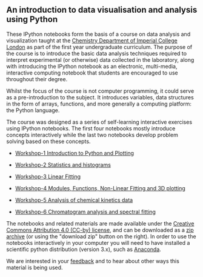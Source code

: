 An introduction to data visualisation and analysis using Python
-------

These IPython notebooks form the basis of a course on data analysis and visualization taught at the [Chemistry Department of Imperial College London](http://www.imperial.ac.uk/chemistry) as part of the first year undergraduate curriculum.
The purpose of the course is to introduce the basic data analysis techniques required to interpret experimental (or otherwise) data collected in the laboratory, along with introducing the IPython notebook as an electronic, multi-media, interactive computing notebook that students are encouraged to use throughout their degree.

Whilst the focus of the course is not computer programming, it could serve as a pre-introduction to the subject. It introduces variables, data structures in the form of arrays, functions, and more generally a computing platform: the Python language.

The course was designed as a series of self-learning interactive exercises using IPython notebooks.
The first four notebooks mostly introduce concepts interactively while the last two notebooks develop problem solving based on these concepts.

* [Workshop-1 Introduction to Python and Plotting](http://nbviewer.ipython.org/urls/raw.github.com/imperialchem/python-data-viz-intro/master/data_workshop1/data_workshop1.ipynb)

* [Workshop-2 Statistics and histograms](http://nbviewer.ipython.org/urls/raw.github.com/imperialchem/python-data-viz-intro/master/data_workshop2/data_workshop2.ipynb)

* [Workshop-3 Linear Fitting](http://nbviewer.ipython.org/urls/raw.github.com/imperialchem/python-data-viz-intro/master/data_workshop3/data_workshop3.ipynb)

* [Workshop-4 Modules, Functions, Non-Linear Fitting and 3D plotting](http://nbviewer.ipython.org/urls/raw.github.com/imperialchem/python-data-viz-intro/master/data_workshop4/data_workshop4.ipynb)

* [Workshop-5 Analysis of chemical kinetics data](http://nbviewer.ipython.org/urls/raw.github.com/imperialchem/python-data-viz-intro/master/data_workshop5/data_workshop5.ipynb)

* [Workshop-6 Chromatogram analysis and spectral fitting](http://nbviewer.ipython.org/urls/raw.github.com/imperialchem/python-data-viz-intro/master/data_workshop6/data_workshop6.ipynb)

The notebooks and related materials are made available under the [Creative Commons Attribution 4.0 (CC-by) license](http://creativecommons.org/licenses/by/4.0/), and can be downloaded as a [zip archive](https://github.com/imperialchem/python-data-viz-intro/archive/master.zip) (or using the "download zip" button on the right). In order to use the notebooks interactively in your computer you will need to have installed a scientific python distribution (version 3.x), such as [Anaconda](http://continuum.io/downloads#py34).

We are interested in your [feedback](mailto:python@imperial.ac.uk) and to hear about other ways this material is being used.
